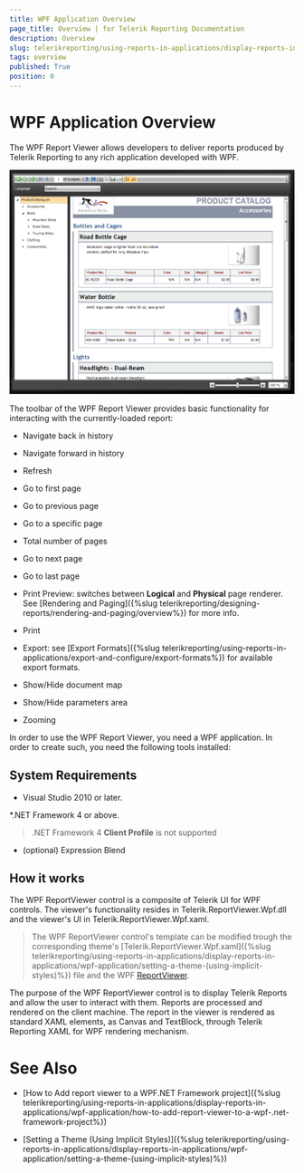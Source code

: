 ```yaml
---
title: WPF Application Overview
page_title: Overview | for Telerik Reporting Documentation
description: Overview
slug: telerikreporting/using-reports-in-applications/display-reports-in-applications/wpf-application/overview
tags: overview
published: True
position: 0
---
```


# WPF Application Overview



The WPF Report Viewer allows developers to deliver reports produced         by Telerik Reporting to any rich application developed with WPF.         

  ![](images/SilverlightViewer1.png)

The toolbar of the WPF Report Viewer provides basic functionality for interacting           with the currently-loaded report:         

* Navigate back in history

* Navigate forward in history

* Refresh

* Go to first page

* Go to previous page

* Go to a specific page

* Total number of pages

* Go to next page

* Go to last page

* Print Preview: switches between __Logical__ and __Physical__ page renderer. See [Rendering and Paging]({%slug telerikreporting/designing-reports/rendering-and-paging/overview%}) for more info.             

* Print

* Export: see [Export Formats]({%slug telerikreporting/using-reports-in-applications/export-and-configure/export-formats%}) for available export formats.             

* Show/Hide document map

* Show/Hide parameters area

* Zooming

In order to use the WPF Report Viewer, you need a WPF application.           In order to create such, you need the following tools installed:         

## System Requirements

* Visual Studio 2010 or later.

*.NET Framework 4 or above.             

   >.NET Framework 4  __Client Profile__ is not supported               

* (optional) Expression Blend             

## How it works

The WPF ReportViewer control is a composite of Telerik UI for WPF controls.           The viewer's functionality resides in Telerik.ReportViewer.Wpf.dll and the viewer's UI in Telerik.ReportViewer.Wpf.xaml.         

> The WPF ReportViewer control's template can be modified trough the corresponding theme's [Telerik.ReportViewer.Wpf.xaml]({%slug telerikreporting/using-reports-in-applications/display-reports-in-applications/wpf-application/setting-a-theme-(using-implicit-styles)%}) file             and the WPF  [ReportViewer](/reporting/api/Telerik.ReportViewer.Wpf.ReportViewer).           

The purpose of the WPF ReportViewer control is to display Telerik Reports and allow the user to interact with them.           Reports are processed and rendered on the client machine. The report in the viewer is rendered as standard XAML elements,            as Canvas and TextBlock, through Telerik Reporting XAML for WPF rendering mechanism.         


# See Also

 

* [How to Add report viewer to a WPF.NET Framework project]({%slug telerikreporting/using-reports-in-applications/display-reports-in-applications/wpf-application/how-to-add-report-viewer-to-a-wpf-.net-framework-project%})

 

* [Setting a Theme (Using Implicit Styles)]({%slug telerikreporting/using-reports-in-applications/display-reports-in-applications/wpf-application/setting-a-theme-(using-implicit-styles)%})

